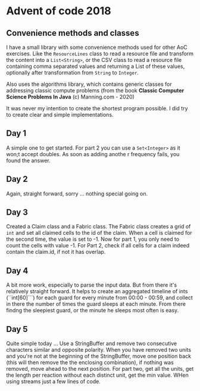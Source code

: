 # Advent of code 2018

## Convenience methods and classes
I have a small library with some convenience methods used for other AoC exercises. Like the ```ResourceLines``` class 
to read a resource file and transform the content into a ```List<String>```, or the CSV class to read a resource 
file containing comma separated values and returning a List of these values, optionally after transformation from 
```String``` to ```Integer```.

Also uses the algorithms library, which contains generic classes for addressing classic compute problems (from the book 
**Classic Computer Science Problems In Java** (c) Manning.com - 2020) 

It was never my intention to create the shortest program possible. I did try to create clear and simple implementations.

## Day 1 
A simple one to get started. For part 2 you can use a ```Set<Integer>``` as it won;t accept doubles. As soon as adding
anothe r frequency fails, you found the answer.

## Day 2
Again, straight forward, sorry ... nothing special going on.

## Day 3
Created a Claim class and a Fabric class. The Fabric class creates a grid of ```int``` and set all claimed cells
to the id of the claim. When a cell is claimed for the second time, the value is set to -1.
Now for part 1, you only need to count the cells with value -1. For Part 2, check if all cells for a claim indeed
contain the claim.id, if not it has overlap.

## Day 4
A bit more work, especially to parse the input data. But from there it's relatively straight forward. It helps to create
an aggregated timeline of ints (``int[60]```) for each guard for every minute from 00:00 - 00:59, and collect in there 
the number of times the guard sleeps at each minute. From there findng the sleepiest guard, or the minute he sleeps 
most often is easy.

## Day 5
Quite simple today ... Use a StringBuffer and remove two consecutive characters similar and opposite polarity. When you 
have removed two units and you're not at the beginning of the StringBuffer, move one position back (this will then 
remove the the enclosing combination), if nothing was removed, move ahead to the next position.
For part two, get all the units, get the length per reaction without each distinct unit, get the min value. WHen 
using streams just a few lines of code.

      

